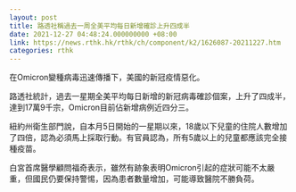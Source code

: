 ```yaml
---
layout: post
title: 路透社稱過去一周全美平均每日新增確診上升四成半
date: 2021-12-27 04:48:24.000000000 +08:00
link: https://news.rthk.hk/rthk/ch/component/k2/1626087-20211227.htm
categories: rthk
---
```


在Omicron變種病毒迅速傳播下，美國的新冠疫情惡化。

路透社統計，過去一星期全美平均每日新增的新冠病毒確診個案，上升了四成半，達到17萬9千宗，Omicron目前佔新增病例近四分三。

紐約州衛生部門說，自本月5日開始的一星期以來，18歲以下兒童的住院人數增加了四倍，認為必須馬上採取行動。有官員認為，所有5歲以上的兒童都應該完全接種疫苗。

白宮首席醫學顧問福奇表示，雖然有跡象表明Omicron引起的症狀可能不太嚴重，但國民仍要保持警惕，因為患者數量增加，可能導致醫院不勝負荷。

